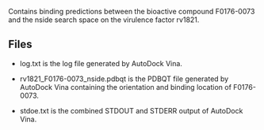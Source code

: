 Contains binding predictions between the bioactive compound F0176-0073 and the nside search space on the virulence factor rv1821.

## Files

- log.txt is the log file generated by AutoDock Vina.

- rv1821_F0176-0073_nside.pdbqt is the PDBQT file generated by AutoDock Vina containing the orientation and binding location of F0176-0073.

- stdoe.txt is the combined STDOUT and STDERR output of AutoDock Vina.

